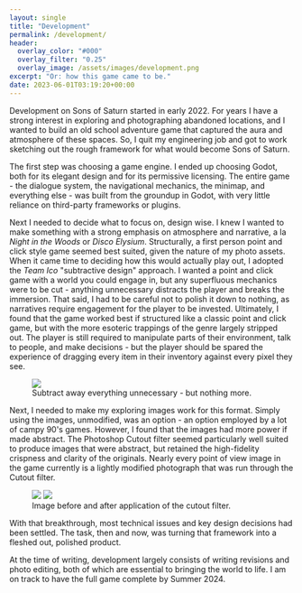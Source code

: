 ```yaml
---
layout: single
title: "Development"
permalink: /development/
header:
  overlay_color: "#000"
  overlay_filter: "0.25"
  overlay_image: /assets/images/development.png
excerpt: "Or: how this game came to be."
date: 2023-06-01T03:19:20+00:00
---
```


Development on Sons of Saturn started in early 2022.  For years I have a strong interest in exploring and photographing abandoned locations, and I wanted to build an old school adventure game that captured the aura and atmosphere of these spaces.  So, I quit my engineering job and got to work sketching out the rough framework for what would become Sons of Saturn.

The first step was choosing a game engine.  I ended up choosing Godot, both for its elegant design and for its permissive licensing.  The entire game - the dialogue system, the navigational mechanics, the minimap, and everything else - was built from the groundup in Godot, with very little reliance on third-party frameworks or plugins.

Next I needed to decide what to focus on, design wise.  I knew I wanted to make something with a strong emphasis on atmosphere and narrative, a la *Night in the Woods* or *Disco Elysium*.  Structurally, a first person point and click style game seemed best suited, given the nature of my photo assets.  When it came time to deciding how this would actually play out, I adopted the *Team Ico* "subtractive design" approach.  I wanted a point and click game with a world you could engage in, but any superfluous mechanics were to be cut - anything unnecessary distracts the player and breaks the immersion.  That said, I had to be careful not to polish it down to nothing, as narratives require engagement for the player to be invested.  Ultimately, I found that the game worked best if structured like a classic point and click game, but with the more esoteric trappings of the genre largely stripped out.  The player is still required to manipulate parts of their environment, talk to people, and make decisions - but the player should be spared the experience of dragging every item in their inventory against every pixel they see.

<figure>
	<a href="https://sonsofsaturngame.com/assets/images/sub-design.jpeg"><img src="https://sonsofsaturngame.com/assets/images/sub-design.jpeg"></a>
	<figcaption>Subtract away everything unnecessary - but nothing more.</figcaption>
</figure>

Next, I needed to make my exploring images work for this format.  Simply using the images, unmodified, was an option - an option employed by a lot of campy 90's games.  However, I found that the images had more power if made abstract.  The Photoshop Cutout filter seemed particularly well suited to produce images that were abstract, but retained the high-fidelity crispness and clarity of the originals.  Nearly every point of view image in the game currently is a lightly modified photograph that was run through the Cutout filter.

<figure class="half">
    <a href="/assets/images/color-chairs-unfiltered.jpg"><img src="/assets/images/color-chairs-unfiltered.jpg"></a>
    <a href="/assets/images/GameStills/colorful_chair_hall.png"><img src="/assets/images/GameStills/colorful_chair_hall.png"></a>
    <figcaption>Image before and after application of the cutout filter.</figcaption>
</figure>

With that breakthrough, most technical issues and key design decisions had been settled.  The task, then and now, was turning that framework into a fleshed out, polished product.

At the time of writing, development largely consists of writing revisions and photo editing, both of which are essential to bringing the world to life.  I am on track to have the full game complete by Summer 2024.